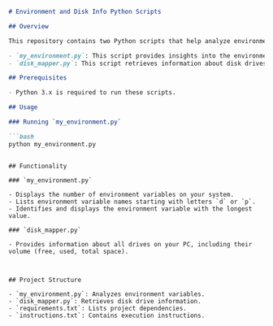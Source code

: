 
```markdown
# Environment and Disk Info Python Scripts

## Overview

This repository contains two Python scripts that help analyze environment variables and retrieve information about disk drives on your system.

- `my_environment.py`: This script provides insights into the environment variables of your system.
- `disk_mapper.py`: This script retrieves information about disk drives, including free, used, and total space.

## Prerequisites

- Python 3.x is required to run these scripts.

## Usage

### Running `my_environment.py`

```bash
python my_environment.py
```


```

## Functionality

### `my_environment.py`

- Displays the number of environment variables on your system.
- Lists environment variable names starting with letters `d` or `p`.
- Identifies and displays the environment variable with the longest value.

### `disk_mapper.py`

- Provides information about all drives on your PC, including their volume (free, used, total space).



## Project Structure

- `my_environment.py`: Analyzes environment variables.
- `disk_mapper.py`: Retrieves disk drive information.
- `requirements.txt`: Lists project dependencies.
- `instructions.txt`: Contains execution instructions.

